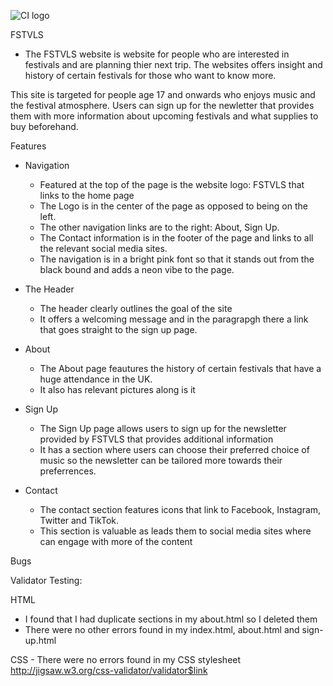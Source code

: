 ![CI logo](https://codeinstitute.s3.amazonaws.com/fullstack/ci_logo_small.png)

FSTVLS
- The FSTVLS website is website for people who are interested in festivals and are planning thier next trip. The websites offers insight and history of certain festivals for those who want to know more.

This site is targeted for people age 17 and onwards who enjoys music and the festival atmosphere. Users can sign up for the newletter that provides them with more information about upcoming festivals and what supplies to buy beforehand. 

Features
- Navigation
    - Featured at the top of the page is the website logo: FSTVLS that links to the home page
    - The Logo is in the center of the page as opposed to being on the left.
    - The other navigation links are to the right: About, Sign Up.
    - The Contact information is in the footer of the page and links to all the relevant social media sites.
    - The navigation is in a bright pink font so that it stands out from the black bound and adds a neon vibe to the page.

- The Header
    - The header clearly outlines the goal of the site
    - It offers a welcoming message and in the paragrapgh there a link that goes straight to the sign up page.

- About
    - The About page feautures the history of certain festivals that have a huge attendance in the UK.
    - It also has relevant pictures along is it

- Sign Up
    - The Sign Up page allows users to sign up for the newsletter provided by FSTVLS that provides additional information
    - It has a section where users can choose their preferred choice of music so the newsletter can be tailored more towards their preferrences.

- Contact
    - The contact section features icons that link to Facebook, Instagram, Twitter and TikTok.
    - This section is valuable as leads them to social media sites where can engage with more of the content

Bugs



Validator Testing:

HTML
- I found that I had duplicate sections in my about.html so I deleted them
- There were no other errors found in my index.html, about.html and sign-up.html

CSS
    - There were no errors found in my CSS stylesheet
    http://jigsaw.w3.org/css-validator/validator$link
